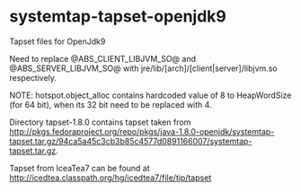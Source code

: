 # systemtap-tapset-openjdk9

Tapset files for OpenJdk9

Need to replace @ABS_CLIENT_LIBJVM_SO@ and @ABS_SERVER_LIBJVM_SO@ with jre/lib/[arch]/[client|server]/libjvm.so respectively.

NOTE: hotspot.object_alloc contains hardcoded value of 8 to HeapWordSize (for 64 bit), when its 32 bit need to be replaced with 4.

Directory tapset-1.8.0 contains tapset taken from http://pkgs.fedoraproject.org/repo/pkgs/java-1.8.0-openjdk/systemtap-tapset.tar.gz/94ca5a45c3cb3b85c4577d0891166007/systemtap-tapset.tar.gz.

Tapset from IceaTea7 can be found at http://icedtea.classpath.org/hg/icedtea7/file/tip/tapset
